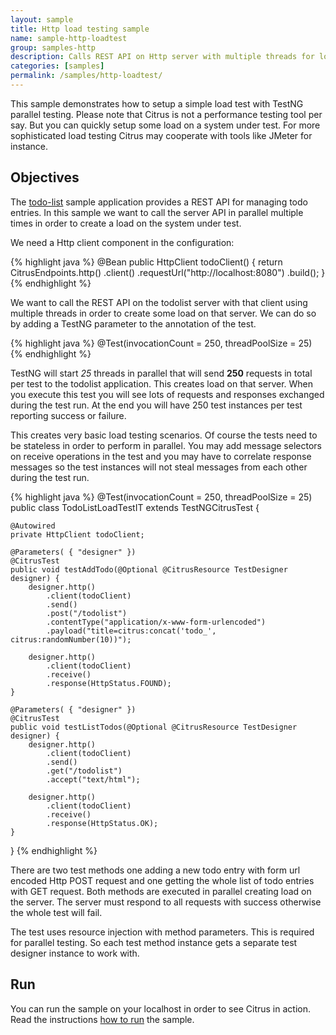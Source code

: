 ```yaml
---
layout: sample
title: Http load testing sample
name: sample-http-loadtest
group: samples-http
description: Calls REST API on Http server with multiple threads for load testing
categories: [samples]
permalink: /samples/http-loadtest/
---
```


This sample demonstrates how to setup a simple load test with TestNG parallel testing. Please note that Citrus is not a performance testing tool per say.
But you can quickly setup some load on a system under test. For more sophisticated load testing Citrus may cooperate with tools like JMeter for instance.

Objectives
---------

The [todo-list](/samples/todo-app/) sample application provides a REST API for managing todo entries.
In this sample we want to call the server API in parallel multiple times in order to create a load on the system under test.

We need a Http client component in the configuration:

{% highlight java %}
@Bean
public HttpClient todoClient() {
    return CitrusEndpoints.http()
                        .client()
                        .requestUrl("http://localhost:8080")
                        .build();
}
{% endhighlight %}
        
We want to call the REST API on the todolist server with that client using multiple threads in order to create 
some load on that server. We can do so by adding a TestNG parameter to the annotation of the test.
        
{% highlight java %}
@Test(invocationCount = 250, threadPoolSize = 25)
{% endhighlight %}
        
TestNG will start *25* threads in parallel that will send **250** requests in total per test to the todolist application. This creates load on that server. When you execute
this test you will see lots of requests and responses exchanged during the test run. At the end you will have 250 test instances per test reporting success or failure.

This creates very basic load testing scenarios. Of course the tests need to be stateless in order to perform in parallel. You may add message selectors on receive
operations in the test and you may have to correlate response messages so the test instances will not steal messages from each other during the test run.

{% highlight java %}
@Test(invocationCount = 250, threadPoolSize = 25)
public class TodoListLoadTestIT extends TestNGCitrusTest {

    @Autowired
    private HttpClient todoClient;

    @Parameters( { "designer" })
    @CitrusTest
    public void testAddTodo(@Optional @CitrusResource TestDesigner designer) {
        designer.http()
            .client(todoClient)
            .send()
            .post("/todolist")
            .contentType("application/x-www-form-urlencoded")
            .payload("title=citrus:concat('todo_', citrus:randomNumber(10))");

        designer.http()
            .client(todoClient)
            .receive()
            .response(HttpStatus.FOUND);
    }

    @Parameters( { "designer" })
    @CitrusTest
    public void testListTodos(@Optional @CitrusResource TestDesigner designer) {
        designer.http()
            .client(todoClient)
            .send()
            .get("/todolist")
            .accept("text/html");

        designer.http()
            .client(todoClient)
            .receive()
            .response(HttpStatus.OK);
    }

}
{% endhighlight %}
    
There are two test methods one adding a new todo entry with form url encoded Http POST request and one getting the whole list of todo entries with GET request.
Both methods are executed in parallel creating load on the server. The server must respond to all requests with success otherwise the whole test will fail.   

The test uses resource injection with method parameters. This is required for parallel testing. So each test method instance gets a separate test designer instance
to work with.

Run
---------

You can run the sample on your localhost in order to see Citrus in action. Read the instructions [how to run](/samples/run/) the sample.